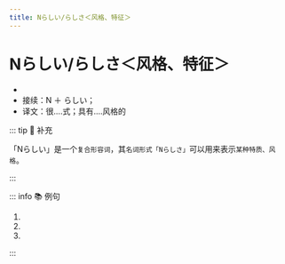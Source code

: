 ```yaml
---
title: Nらしい/らしさ＜风格、特征＞
---
```

                
# Nらしい/らしさ＜风格、特征＞

* <grammer-content sentence="意义：表示具有**名词所示事物**的**特点、性质、风格**等；" />
* 接续：N ＋ らしい；
* 译文：很....式；具有....风格的

::: tip :bookmark: 补充

「Nらしい」是一个`复合形容词`，其`名词形式「Nらしさ」`可以用来表示`某种特质、风格`。

:::

::: info :books: 例句

1. <grammer-content id='2-01-11-0' sentence='[春節/しゅんせつ]の**[中国/ちゅうごく]らしい**イルミネーションもステキですよね。' trans='春节的中国特色灯饰也很棒呢。' />
2. <grammer-content id='2-01-11-1' sentence='[鈴木/すずき]さんはとても**[学生/がくせい]らしい**[格好/かっこう]で[大学/だいがく]に[来/き]た。' trans='铃木来学校的时候，穿得很像个学生。' />
3. <grammer-content id='2-01-11-2' sentence='[彼/かれ]の[行動/こうどう]はぜんぜん**[男/おとこ]らしくない**と[思う/おもう]。' trans='我觉得他的行为一点也不像个男子汉。' />

:::
